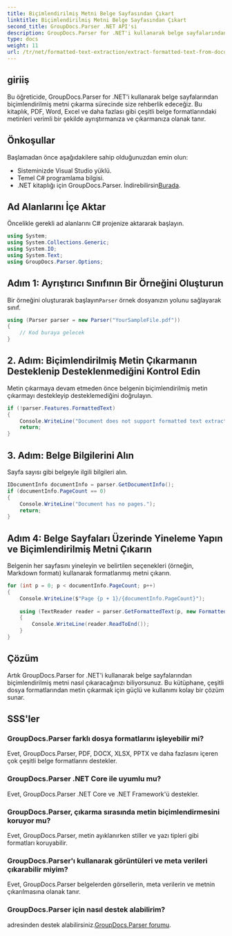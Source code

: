 ```yaml
---
title: Biçimlendirilmiş Metni Belge Sayfasından Çıkart
linktitle: Biçimlendirilmiş Metni Belge Sayfasından Çıkart
second_title: GroupDocs.Parser .NET API'si
description: GroupDocs.Parser for .NET'i kullanarak belge sayfalarından biçimlendirilmiş metni çıkarın. Verimli ve güvenilir metin çıkarma çözümü.
type: docs
weight: 11
url: /tr/net/formatted-text-extraction/extract-formatted-text-from-document-page/
---
```

## giriiş
Bu öğreticide, GroupDocs.Parser for .NET'i kullanarak belge sayfalarından biçimlendirilmiş metni çıkarma sürecinde size rehberlik edeceğiz. Bu kitaplık, PDF, Word, Excel ve daha fazlası gibi çeşitli belge formatlarındaki metinleri verimli bir şekilde ayrıştırmanıza ve çıkarmanıza olanak tanır.
## Önkoşullar
Başlamadan önce aşağıdakilere sahip olduğunuzdan emin olun:
- Sisteminizde Visual Studio yüklü.
- Temel C# programlama bilgisi.
-  .NET kitaplığı için GroupDocs.Parser. İndirebilirsin[Burada](https://releases.groupdocs.com/parser/net/).

## Ad Alanlarını İçe Aktar
Öncelikle gerekli ad alanlarını C# projenize aktararak başlayın.
```csharp
using System;
using System.Collections.Generic;
using System.IO;
using System.Text;
using GroupDocs.Parser.Options;
```
## Adım 1: Ayrıştırıcı Sınıfının Bir Örneğini Oluşturun
 Bir örneğini oluşturarak başlayın`Parser` örnek dosyanızın yolunu sağlayarak sınıf.
```csharp
using (Parser parser = new Parser("YourSampleFile.pdf"))
{
    // Kod buraya gelecek
}
```
## 2. Adım: Biçimlendirilmiş Metin Çıkarmanın Desteklenip Desteklenmediğini Kontrol Edin
Metin çıkarmaya devam etmeden önce belgenin biçimlendirilmiş metin çıkarmayı destekleyip desteklemediğini doğrulayın.
```csharp
if (!parser.Features.FormattedText)
{
    Console.WriteLine("Document does not support formatted text extraction.");
    return;
}
```
## 3. Adım: Belge Bilgilerini Alın
Sayfa sayısı gibi belgeyle ilgili bilgileri alın.
```csharp
IDocumentInfo documentInfo = parser.GetDocumentInfo();
if (documentInfo.PageCount == 0)
{
    Console.WriteLine("Document has no pages.");
    return;
}
```
## Adım 4: Belge Sayfaları Üzerinde Yineleme Yapın ve Biçimlendirilmiş Metni Çıkarın
Belgenin her sayfasını yineleyin ve belirtilen seçenekleri (örneğin, Markdown formatı) kullanarak formatlanmış metni çıkarın.
```csharp
for (int p = 0; p < documentInfo.PageCount; p++)
{
    Console.WriteLine($"Page {p + 1}/{documentInfo.PageCount}");
    
    using (TextReader reader = parser.GetFormattedText(p, new FormattedTextOptions(FormattedTextMode.Markdown)))
    {
        Console.WriteLine(reader.ReadToEnd());
    }
}
```

## Çözüm
Artık GroupDocs.Parser for .NET'i kullanarak belge sayfalarından biçimlendirilmiş metni nasıl çıkaracağınızı biliyorsunuz. Bu kütüphane, çeşitli dosya formatlarından metin çıkarmak için güçlü ve kullanımı kolay bir çözüm sunar.

## SSS'ler
### GroupDocs.Parser farklı dosya formatlarını işleyebilir mi?
Evet, GroupDocs.Parser, PDF, DOCX, XLSX, PPTX ve daha fazlasını içeren çok çeşitli belge formatlarını destekler.
### GroupDocs.Parser .NET Core ile uyumlu mu?
Evet, GroupDocs.Parser .NET Core ve .NET Framework'ü destekler.
### GroupDocs.Parser, çıkarma sırasında metin biçimlendirmesini koruyor mu?
Evet, GroupDocs.Parser, metin ayıklanırken stiller ve yazı tipleri gibi formatları koruyabilir.
### GroupDocs.Parser'ı kullanarak görüntüleri ve meta verileri çıkarabilir miyim?
Evet, GroupDocs.Parser belgelerden görsellerin, meta verilerin ve metnin çıkarılmasına olanak tanır.
### GroupDocs.Parser için nasıl destek alabilirim?
 adresinden destek alabilirsiniz.[GroupDocs.Parser forumu](https://forum.groupdocs.com/c/parser/17).